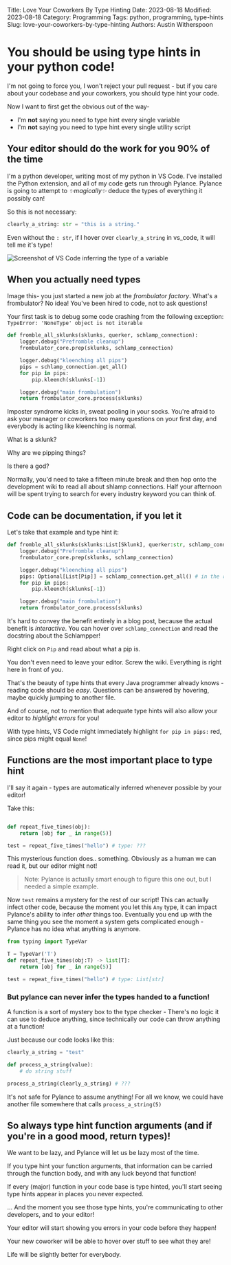 Title: Love Your Coworkers By Type Hinting
Date: 2023-08-18
Modified: 2023-08-18
Category: Programming
Tags: python, programming, type-hints
Slug: love-your-coworkers-by-type-hinting
Authors: Austin Witherspoon

# You should be using type hints in your python code!

I'm not going to force you, I won't reject your pull request - but if you care about your codebase and your coworkers, you should type hint your code.

Now I want to first get the obvious out of the way-

- I'm **not** saying you need to type hint every single variable
- I'm **not** saying you need to type hint every single utility script

## Your editor should do the work for you 90% of the time

I'm a python developer, writing most of my python in VS Code. I've installed the Python extension, and all of my code gets run through Pylance. Pylance is going to attempt to *✨magically✨* deduce the types of everything it possibly can!

So this is not necessary:

```python
clearly_a_string: str = "this is a string."
```

Even without the `: str`, if I hover over `clearly_a_string` in vs_code, it will tell me it's type!

![Screenshot of VS Code inferring the type of a variable](/static/clearly_a_string.jpg)

## When you actually need types

Image this- you just started a new job at the *frombulator factory*. What's a frombulator? No idea! You've been hired to code, not to ask questions!

Your first task is to debug some code crashing from the following exception: `TypeError: 'NoneType' object is not iterable`

```python
def fromble_all_sklunks(sklunks, querker, schlamp_connection):
	logger.debug("Prefromble cleanup")
	frombulator_core.prep(sklunks, schlamp_connection)

	logger.debug("kleenching all pips")
	pips = schlamp_connection.get_all()
	for pip in pips:
		pip.kleench(sklunks[-1])

	logger.debug("main frombulation")
	return frombulator_core.process(sklunks)
```

Imposter syndrome kicks in, sweat pooling in your socks. You're afraid to ask your manager or coworkers too many questions on your first day, and everybody is acting like kleenching is normal.

What is a sklunk?

Why are we pipping things?

Is there a god?

Normally, you'd need to take a fifteen minute break and then hop onto the development wiki to read all about shlamp connections. Half your afternoon will be spent trying to search for every industry keyword you can think of.

## Code can be documentation, if you let it

Let's take that example and type hint it:
<!-- PELICAN_END_SUMMARY -->

```python
def fromble_all_sklunks(sklunks:List[Sklunk], querker:str, schlamp_connection:Schlampper) -> FrombleResult:
	logger.debug("Prefromble cleanup")
	frombulator_core.prep(sklunks, schlamp_connection)

	logger.debug("kleenching all pips")
	pips: Optional[List[Pip]] = schlamp_connection.get_all() # in the real world, this would be automatically inferred!
	for pip in pips:
		pip.kleench(sklunks[-1])

	logger.debug("main frombulation")
	return frombulator_core.process(sklunks)
```

It's hard to convey the benefit entirely in a blog post, because the actual benefit is *interactive*.
You can hover over `schlamp_connection` and read the docstring about the Schlampper!

Right click on `Pip` and read about what a pip is.

You don't even need to leave your editor. Screw the wiki. Everything is right here in front of you.

That's the beauty of type hints that every Java programmer already knows - reading code should be *easy*. Questions can be answered by hovering, maybe quickly jumping to another file.

And of course, not to mention that adequate type hints will also allow your editor to *highlight errors* for you!

With type hints, VS Code might immediately highlight `for pip in pips:` red, since pips might equal `None`!

## Functions are the most important place to type hint

I'll say it again - types are automatically inferred whenever possible by your editor!

Take this:
```python

def repeat_five_times(obj):
    return [obj for _ in range(5)]

test = repeat_five_times("hello") # type: ???
```

This mysterious function does.. something. Obviously as a human we can read it, but our editor might not!
> Note: Pylance is actually smart enough to figure this one out, but I needed a simple example.

Now `test` remains a mystery for the rest of our script! This can actually infect other code, because the moment you let this `Any` type, it can impact Pylance's ability to infer *other* things too. Eventually you end up with the same thing you see the moment a system gets complicated enough - Pylance has no idea what anything is anymore.

```python
from typing import TypeVar

T = TypeVar('T')
def repeat_five_times(obj:T) -> list[T]:
    return [obj for _ in range(5)]

test = repeat_five_times("hello") # type: List[str]
```


### But pylance can never infer the types handed to a function!

A function is a sort of mystery box to the type checker - There's no logic it can use to deduce anything, since technically our code can throw anything at a function!

Just because our code looks like this:
```python
clearly_a_string = "test"

def process_a_string(value):
	# do string stuff

process_a_string(clearly_a_string) # ???
```

It's not safe for Pylance to assume anything! For all we know, we could have another file somewhere that calls `process_a_string(5)`

## So always type hint function arguments (and if you're in a good mood, return types)!
We want to be lazy, and Pylance will let us be lazy most of the time.

If you type hint your function arguments, that information can be carried through the function body, and with any luck beyond that function!

If every (major) function in your code base is type hinted, you'll start seeing type hints appear in places you never expected.

... And the moment you see those type hints, you're communicating to other developers, and to your editor!

Your editor will start showing you errors in your code before they happen!

Your new coworker will be able to hover over stuff to see what they are!

Life will be slightly better for everybody.